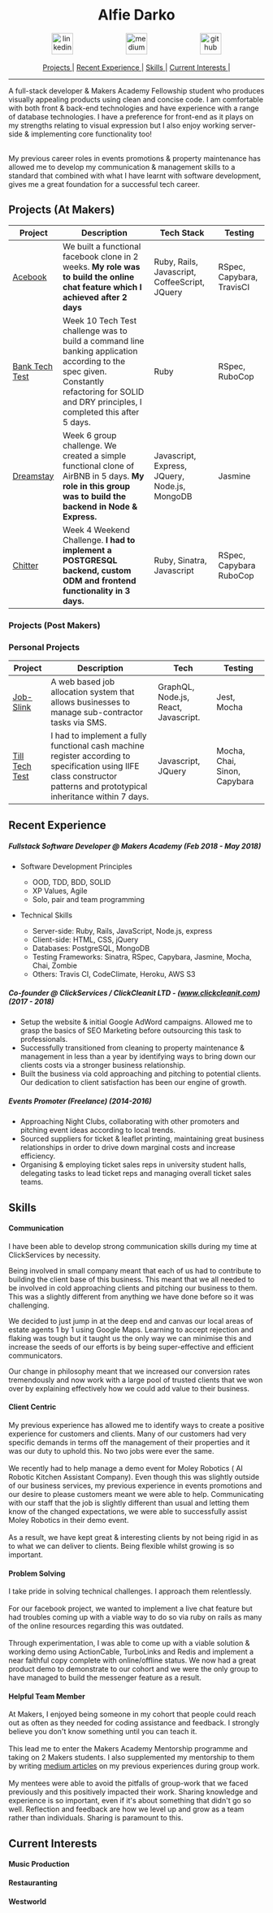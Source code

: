 <h1 align="center">Alfie Darko</h1>

<p align="center">
<a href="https://www.linkedin.com/in/alfie-darko/">
<img src="https://www.iconfinder.com/data/icons/free-social-icons/67/linkedin_circle_color-512.png" alt="linkedin" hspace="50" height="42" width="42"></a>

<a href="https://medium.com/@AlfieDarko">
<img src="https://static1.squarespace.com/static/53457bcae4b0bc890d496d14/t/568ebeee4bf118e7ef8dbef3/1452195567236/medium_logo_detail_icon.png?format=300w" alt="medium" hspace="50" height="42" width="42"></a>

<a href="https://github.com/AlfieDarko">
<img src="https://assets-cdn.github.com/images/modules/logos_page/GitHub-Mark.png" alt="github" hspace="50" height="42" width="42"></a>
</p>
<div align="center">

[Projects ](#projects) |
[Recent Experience ](#recent-experience) |
[Skills ](#skills) |
[Current Interests ](#current-interests) |

</div>

<hr></hr>
A full-stack developer & Makers Academy Fellowship student who produces visually appealing products using clean and concise code. I am comfortable with both front & back-end technologies and have experience with a range of database technologies.
I have a preference for front-end as it plays on my strengths relating to visual expression but I also enjoy working server-side & implementing core functionality too!<br><br>

My previous career roles in events promotions & property maintenance has allowed me to develop my communication & management skills to a standard that combined with what I have learnt with software development, gives me a great foundation for a successful tech career.

## Projects (At Makers)

| Project                                                        | Description                                                                                                                                                                                              | Tech Stack                                    | Testing   |
| -------------------------------------------------------------- | -------------------------------------------------------------------------------------------------------------------------------------------------------------------------------------------------------- | --------------------------------------------- | --------- |
| [Acebook](https://github.com/AlfieDarko/acebook-byte-3)        | We built a functional facebook clone in 2 weeks. <b>My role was to build the online chat feature which I achieved after 2 days</b>                                                                                     | Ruby, Rails, Javascript, CoffeeScript, JQuery | RSpec, Capybara, TravisCI |
| [Bank Tech Test](https://github.com/AlfieDarko/Bank-Tech-Test) | Week 10 Tech Test challenge was to build a command line banking application according to the spec given. Constantly refactoring for SOLID and DRY principles, I completed this after 5 days.                                                          | Ruby                                          | RSpec, RuboCop   |
| [Dreamstay](https://github.com/AlfieDarko/dream-stay)          | Week 6 group challenge. We created a simple functional clone of AirBNB in 5 days. <b>My role in this group was to build the backend in Node & Express.</b> | Javascript, Express, JQuery, Node.js, MongoDB | Jasmine   |
| [Chitter](https://github.com/AlfieDarko/chitter-challenge)     | Week 4 Weekend Challenge. <b>I had to implement a POSTGRESQL backend, custom ODM and frontend functionality in 3 days. </b>                                                                                                                         | Ruby, Sinatra, Javascript                     | RSpec, Capybara RuboCop   |

### Projects (Post Makers)

### Personal Projects

| Project                                                        | Description                                                                                                                                                                          | Tech                                 | Testing     |
| -------------------------------------------------------------- | ------------------------------------------------------------------------------------------------------------------------------------------------------------------------------------ | ------------------------------------ | ----------- |
| [Job-Slink](https://github.com/AlfieDarko/job-slink)           | A web based job allocation system that allows businesses to manage sub-contractor tasks via SMS. | GraphQL, Node.js, React, Javascript. | Jest, Mocha |
| [Till Tech Test](https://github.com/AlfieDarko/Till-Tech-Test) | I had to implement a fully functional cash machine register according to specification using IIFE class constructor patterns and prototypical inheritance within 7 days.                                                                                               | Javascript, JQuery                           |       Mocha, Chai, Sinon, Capybara      |


## Recent Experience

##### Fullstack Software Developer @ Makers Academy (Feb 2018 - May 2018)

* Software Development Principles

  * OOD, TDD, BDD, SOLID
  * XP Values, Agile
  * Solo, pair and team programming

- Technical Skills

  * Server-side: Ruby, Rails, JavaScript, Node.js, express
  * Client-side: HTML, CSS, jQuery
  * Databases: PostgreSQL, MongoDB
  * Testing Frameworks: Sinatra, RSpec, Capybara, Jasmine, Mocha, Chai, Zombie
  * Others: Travis CI, CodeClimate, Heroku, AWS S3

##### Co-founder @ ClickServices / ClickCleanit LTD - (www.clickcleanit.com) (2017 - 2018)

* Setup the website & initial Google AdWord campaigns. Allowed me to grasp the basics of SEO Marketing before outsourcing this task to professionals.
* Successfully transitioned from cleaning to property maintenance & management in less than a year by identifying ways to bring down our clients costs via a stronger business relationship.
* Built the business via cold approaching and pitching to potential clients. Our dedication to client satisfaction has been our engine of growth.

##### Events Promoter (Freelance) (2014-2016)

* Approaching Night Clubs, collaborating with other promoters and pitching event ideas according to local trends.
* Sourced suppliers for ticket & leaflet printing, maintaining great business relationships in order to drive down marginal costs and increase efficiency.
* Organising & employing ticket sales reps in university student halls, delegating tasks to lead ticket reps and managing overall ticket sales teams.

## Skills

#### Communication

I have been able to develop strong communication skills during my time at ClickServices by necessity.

Being involved in small company meant that each of us had to contribute to building the client base of this business.
This meant that we all needed to be involved in cold approaching clients and pitching our business to them. This was a slightly different from anything we have done before so it was challenging.

We decided to just jump in at the deep end and canvas our local areas of estate agents 1 by 1 using Google Maps. Learning to accept rejection and flaking was tough but it taught us the only way we can minimise this and increase the seeds of our efforts is by being super-effective and efficient communicators.

Our change in philosophy meant that we increased our conversion rates tremendously and now work with a large pool of trusted clients that we won over by explaining effectively how we could add value to their business.
#### Client Centric

My previous experience has allowed me to identify ways to create a positive experience for customers and clients. Many of our customers had very specific demands in terms off the management of their properties and it was our duty to uphold this. No two jobs were ever the same.
<br><br>
We recently had to help manage a demo event for Moley Robotics ( AI Robotic Kitchen Assistant Company). Even though this was slightly outside of our business services, my previous experience in events promotions and our desire to please customers meant we were able to help.
Communicating with our staff that the job is slightly different than usual and letting them know of the changed expectations, we were able to successfully assist Moley Robotics in their demo event.
<br><br>
As a result, we have kept great & interesting clients by not being rigid in as to what we can deliver to clients. Being flexible whilst growing is so important.
#### Problem Solving
I take pride in solving technical challenges. I approach them relentlessly.<br><br>
For our facebook project, we wanted to implement a live chat feature but had troubles coming up with a viable way to do so via ruby on rails as many of the online resources regarding this was outdated. <br><br>
Through experimentation, I was able to come up with a viable solution & working demo using ActionCable, TurboLinks and Redis and implement a near faithful copy complete with online/offline status. We now had a great product demo to demonstrate to our cohort and we were the only group to have managed to build the messenger feature as a result.

#### Helpful Team Member

At Makers, I enjoyed being someone in my cohort that people could reach out as often as they needed for coding assistance and feedback. I strongly believe you don't know something until you can teach it.<br><br>
This lead me to enter the Makers Academy Mentorship programme and taking on 2 Makers students. I also supplemented my mentorship to them by writing [medium articles](https://medium.com/@AlfieDarko) on my previous experiences during group work.<br><br>
My mentees were able to avoid the pitfalls of group-work that we faced previously and this positively impacted their work. Sharing knowledge and experience is so important, even if it's about something that didn't go so well. Reflection and feedback are how we level up and grow as a team rather than individuals. Sharing is paramount to this.

## Current Interests

#### Music Production

#### Restauranting

#### Westworld
